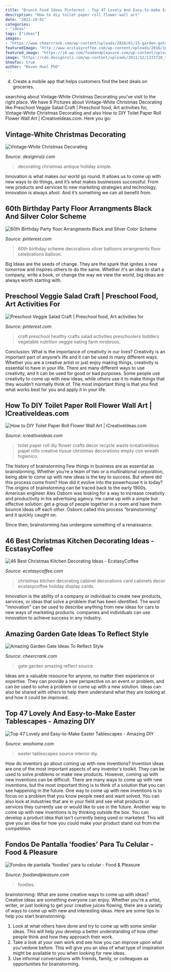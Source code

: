 ```yaml
---
title: "Brunch Food Ideas Pinterest : Top 47 Lovely And Easy-to-make Easter Tablescapes"
description: "How to diy toilet paper roll flower wall art"
date: "2022-10-01"
categories:
- "ideas"
tags: ["ideas"]
images:
- "https://www.cheercrank.com/wp-content/uploads/2016/01/15-garden-gate.jpg"
featuredImage: "http://www.ecstasycoffee.com/wp-content/uploads/2016/10/Holiday-Card-Display-on-Kitchen-Cabinet.jpg"
featured_image: "https://i0.wp.com/foodandpleasure.com/wp-content/uploads/2018/03/fondos-de-pantalla-para-el-celular-19.jpg?resize=564%2C846&amp;ssl=1"
image: "https://cdn.designrulz.com/wp-content/uploads/2011/12/1233728_t0X781u8_c.jpg"
ShowToc: true
author: "Keven Huel PhD"
---
```



4. Create a mobile app that helps customers find the best deals on groceries. 

	

		
searching about Vintage-White Christmas Decorating you've visit to the right place. We have 8 Pictures about Vintage-White Christmas Decorating like Preschool Veggie Salad Craft | Preschool food, Art activities for, Vintage-White Christmas Decorating and also How to DIY Toilet Paper Roll Flower Wall Art | iCreativeIdeas.com. Here you go:
		
    
## Vintage-White Christmas Decorating

<img loading=lazy src="https://cdn.designrulz.com/wp-content/uploads/2011/12/1233728_t0X781u8_c.jpg" onerror="this.onerror=null;this.src='https://tse1.mm.bing.net/th?id=OIP.8bQKVB4zUYFVfA1ZhtPQ8gHaKj&amp;pid=15.1';" alt="Vintage-White Christmas Decorating">

_Source: designrulz.com_

>decorating christmas antique holiday simple. 

	

Innovation is what makes our world go round. It allows us to come up with new ways to do things, and it’s what makes businesses successful. From new products and services to new marketing strategies and technology, innovation is always afoot. And it’s something we can all benefit from.

    
## 60th Birthday Party Floor Arrangments Black And Silver Color Scheme

<img loading=lazy src="https://i.pinimg.com/736x/26/fa/65/26fa6582c3410081463a68897b596df1.jpg" onerror="this.onerror=null;this.src='https://tse4.mm.bing.net/th?id=OIP.lh8uBG17jaoRcMFUbH2H6gHaNI&amp;pid=15.1';" alt="60th Birthday Party floor Arrangments Black and Silver Color Scheme">

_Source: pinterest.com_

>60th birthday scheme decorations silver balloons arrangments floor celebrations balloon. 

	

Big Ideas are the seeds of change. They are the spark that ignites a new tomorrow and inspires others to do the same. Whether it's an idea to start a company, write a book, or change the way we view the world, big ideas are always worth starting with.

    
## Preschool Veggie Salad Craft | Preschool Food, Art Activities For

<img loading=lazy src="https://i.pinimg.com/736x/be/81/5f/be815f3f33fbb5f8258fcae5ccc62e4f--veggies-salad.jpg" onerror="this.onerror=null;this.src='https://tse1.mm.bing.net/th?id=OIP.7EpFIlnjQCQjbJcIuNciVAHaJ3&amp;pid=15.1';" alt="Preschool Veggie Salad Craft | Preschool food, Art activities for">

_Source: pinterest.com_

>craft preschool healthy crafts salad activities preschoolers toddlers vegetable nutrition veggie eating farm mrsbroos. 

	

Conclusion: What is the importance of creativity in our lives?
Creativity is an important part of anyone’s life and it can be used in many different ways. Whether you are a creative artist or just enjoy making things, creativity is essential to have in your life. There are many different ways to use creativity, and it can be used for good or bad purposes. Some people use creativity to come up with new ideas, while others use it to make things that they wouldn’t normally think of. The most important thing is that you find what works best for you and apply it in your life.

    
## How To DIY Toilet Paper Roll Flower Wall Art | ICreativeIdeas.com

<img loading=lazy src="http://www.icreativeideas.com/wp-content/uploads/2014/07/How-to-DIY-Toilet-Paper-Roll-Flower-Wall-Art-3.jpg?ed7071" onerror="this.onerror=null;this.src='https://tse2.mm.bing.net/th?id=OIP.vLl3HGz7Y9Z8jSQaJmAvLgHaGO&amp;pid=15.1';" alt="How to DIY Toilet Paper Roll Flower Wall Art | iCreativeIdeas.com">

_Source: icreativeideas.com_

>toilet paper roll diy flower crafts decor recycle waste icreativeideas papel rolls creative tissue christmas decorations empty con wreath higienico. 

	

The history of brainstorming
Few things in business are as essential as brainstorming. Whether you’re a team of two or a multinational corporation, being able to come up with new ideas is the key to success. But where did this process come from? How did it evolve into the powerhouse it is today?
The origins of brainstorming can be traced back to the early 1900s. American engineer Alex Osborn was looking for a way to increase creativity and productivity in his advertising agency. He came up with a simple but effective solution: get a group of people together in a room and have them bounce ideas off each other. Osborn called this process “brainstorming” and it quickly caught on.

Since then, brainstorming has undergone something of a renaissance.

    
## 46 Best Christmas Kitchen Decorating Ideas - EcstasyCoffee

<img loading=lazy src="http://www.ecstasycoffee.com/wp-content/uploads/2016/10/Holiday-Card-Display-on-Kitchen-Cabinet.jpg" onerror="this.onerror=null;this.src='https://tse3.mm.bing.net/th?id=OIP.mi16VVOZLEjuDQUA3NbdngHaLC&amp;pid=15.1';" alt="46 Best Christmas Kitchen Decorating Ideas - EcstasyCoffee">

_Source: ecstasycoffee.com_

>christmas kitchen decorating cabinet decorations card cabinets decor ecstasycoffee holiday display cards. 

	

Innovation is the ability of a company or individual to create new products, services, or ideas that solve a problem that has been identified. The word "innovation" can be used to describe anything from new ideas for cars to new ways of marketing products. companies and individuals can use innovation to achieve success in any industry.

    
## Amazing Garden Gate Ideas To Reflect Style

<img loading=lazy src="https://www.cheercrank.com/wp-content/uploads/2016/01/15-garden-gate.jpg" onerror="this.onerror=null;this.src='https://tse2.mm.bing.net/th?id=OIP.RxtNYYR6HpMpiwSufTuLJwHaLH&amp;pid=15.1';" alt="Amazing Garden Gate Ideas To Reflect Style">

_Source: cheercrank.com_

>gate garden amazing reflect source. 

	

Ideas are a valuable resource for anyone, no matter their experience or expertise. They can provide a new perspective on an event or problem, and can be used to solve a problem or come up with a new solution. Ideas can also be shared with others to help them understand what they are looking at and how it could be improved.

    
## Top 47 Lovely And Easy-to-Make Easter Tablescapes - Amazing DIY

<img loading=lazy src="http://www.woohome.com/wp-content/uploads/2016/02/tablescapes-for-easter-45.jpg" onerror="this.onerror=null;this.src='https://tse4.mm.bing.net/th?id=OIP.kHdBhbuTTL7PJe3klqTRrgHaLw&amp;pid=15.1';" alt="Top 47 Lovely and Easy-to-Make Easter Tablescapes - Amazing DIY">

_Source: woohome.com_

>easter tablescapes source interior diy. 

	

How do inventors go about coming up with new inventions?
Invention ideas are one of the most important aspects of any inventor's toolkit. They can be used to solve problems or make new products. However, coming up with new inventions can be difficult. There are many ways to come up with new inventions, but the most important thing is to think of a solution that you can see happening in the future.
One way to come up with new inventions is to focus on a problem that you know people need and want solved. You can also look at industries that are in your field and see what products or services they currently use or would like to use in the future. Another way to come up with new inventions is by thinking outside the box. You can develop a product idea that isn't currently being used or marketed. This will give you an idea for how you could make your product stand out from the competition.

    
## Fondos De Pantalla &#039;foodies&#039; Para Tu Celular - Food &amp; Pleasure

<img loading=lazy src="https://i0.wp.com/foodandpleasure.com/wp-content/uploads/2018/03/fondos-de-pantalla-para-el-celular-19.jpg?resize=564%2C846&amp;ssl=1" onerror="this.onerror=null;this.src='https://tse4.mm.bing.net/th?id=OIP.cVjeDWxrlzr1OWvg6Df1vAHaLH&amp;pid=15.1';" alt="Fondos de pantalla &#039;foodies&#039; para tu celular - Food &amp; Pleasure">

_Source: foodandpleasure.com_

>foodies. 

	

brainstorming: What are some creative ways to come up with ideas?
Creative ideas are something everyone can enjoy. Whether you're a artist, writer, or just looking to get your creative juices flowing, there are a variety of ways to come up with new and interesting ideas. Here are some tips to help you start brainstorming: 
1. Look at what others have done and try to come up with some similar ideas. This will help you develop a better understanding of how other people think and how they approach their work. 
2. Take a look at your own work and see how you can improve upon what you'vedone before. This will give you an idea of what type of inspiration might be available to you when looking for new ideas. 
3. Use informal conversations with friends, family, or colleagues as opportunities for brainstorming.

